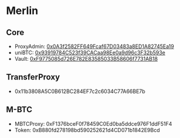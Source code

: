 # Merlin

## Core
- ProxyAdmin: [0x0A3f2582FF649Fcaf67D03483a8ED1A82745Ea19](https://scan.merlinchain.io/address/0x0A3f2582FF649Fcaf67D03483a8ED1A82745Ea19)
- uniBTC: [0x93919784C523f39CACaa98Ee0a9d96c3F32b593e](https://scan.merlinchain.io/address/0x93919784C523f39CACaa98Ee0a9d96c3F32b593e)
- Vault: [0xF9775085d726E782E83585033B58606f7731AB18](https://scan.merlinchain.io/address/0xF9775085d726E782E83585033B58606f7731AB18)

## TransferProxy
- 0x11b3808A5C0B612BC284EF7c2c6034C77A66BE7b

## M-BTC
- MBTCProxy: 0xF1376bceF0f78459C0Ed0ba5ddce976F1ddF51F4
- Token: 0xB880fd278198bd590252621d4CD071b1842E9Bcd
